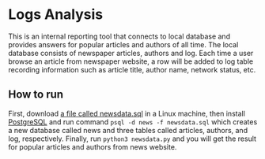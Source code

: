 # Logs Analysis

This is an internal reporting tool that connects to local database and provides answers for popular articles and authors of all time. The local database consists of newspaper articles, authors and log. Each time a user browse an article from newspaper website, a row will be added to log table recording information such as article title, author name, network status, etc.



## How to run

First, download [a file called newsdata.sql](https://d17h27t6h515a5.cloudfront.net/topher/2016/August/57b5f748_newsdata/newsdata.zip) in a Linux machine, then install [PostgreSQL](https://www.postgresql.org/) and run command
`psql -d news -f newsdata.sql`
which creates a new database called news and three tables called articles, authors, and log, respectively.
Finally, run
`python3 newsdata.py` and you will get the result for popular articles and authors from news website.
